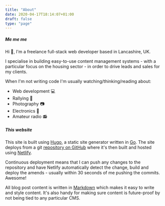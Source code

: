 ```yaml
---
title: "About"
date: 2020-04-17T18:14:07+01:00
draft: false
type: "page"
---
```

##### Me me me 

Hi :wave:, I'm a freelance full-stack web developer based in Lancashire, UK.

I specialise in building easy-to-use content management systems - with a particular focus on the housing sector - in order to drive leads and sales for my clients.

When I'm not writing code I'm usually watching/thinking/reading about:

- Web development :computer:
- Rallying :car:
- Photography :camera:
- Electronics :battery:
- Amateur radio :radio:

##### This website

This site is built using [Hugo](https://gohugo.io/), a static site generator written in [Go](https://golang.org/). The site deploys from a git [repository on GitHub](https://github.com/dmturner/dmturner.co.uk) where it's then built and hosted using [Netlify](https://app.netlify.com/sites/dmturner/deploys).

Continuous deployment means that I can push any changes to the repository and have Netlify automatically detect the change, build and deploy the amends - usually within 30 seconds of me pushing the commits. Awesome!

All blog post content is written in [Markdown](https://en.wikipedia.org/wiki/Markdown) which makes it easy to write and style content. It's also handy for making sure content is future-proof by not being tied to any particular CMS.